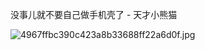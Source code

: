 没事儿就不要自己做手机壳了 - 天才小熊猫

![4967ffbc390c423a8b33688ff22a6d0f.jpg](https://wxlzmt.github.io/cdn1/ext/qw/groups/10060/4967ffbc390c423a8b33688ff22a6d0f.jpg)
